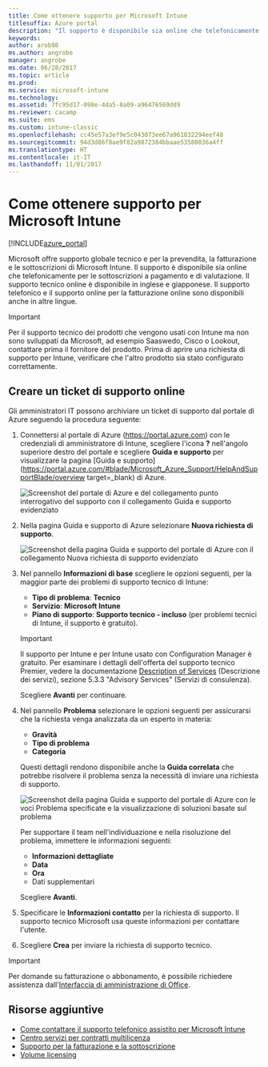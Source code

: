 ```yaml
---
title: Come ottenere supporto per Microsoft Intune
titlesuffix: Azure portal
description: "Il supporto è disponibile sia online che telefonicamente per le sottoscrizioni a pagamento e di valutazione.\""
keywords: 
author: arob98
ms.author: angrobe
manager: angrobe
ms.date: 06/28/2017
ms.topic: article
ms.prod: 
ms.service: microsoft-intune
ms.technology: 
ms.assetid: 7fc95d17-098e-4da5-8a09-a96476569dd9
ms.reviewer: cacamp
ms.suite: ems
ms.custom: intune-classic
ms.openlocfilehash: cc45e57a3ef9e5c043073ee67a961832294eef48
ms.sourcegitcommit: 94d3d86f8ae9f82a9872384bbaae53580036a4ff
ms.translationtype: HT
ms.contentlocale: it-IT
ms.lasthandoff: 11/01/2017
---
```

# <a name="how-to-get-support-for-microsoft-intune"></a>Come ottenere supporto per Microsoft Intune

[!INCLUDE[azure_portal](./includes/note-for-both-portals.md)]

Microsoft offre supporto globale tecnico e per la prevendita, la fatturazione e le sottoscrizioni di Microsoft Intune. Il supporto è disponibile sia online che telefonicamente per le sottoscrizioni a pagamento e di valutazione. Il supporto tecnico online è disponibile in inglese e giapponese. Il supporto telefonico e il supporto online per la fatturazione online sono disponibili anche in altre lingue.

>[!IMPORTANT]
> Per il supporto tecnico dei prodotti che vengono usati con Intune ma non sono sviluppati da Microsoft, ad esempio Saaswedo, Cisco o Lookout, contattare prima il fornitore del prodotto. Prima di aprire una richiesta di supporto per Intune, verificare che l'altro prodotto sia stato configurato correttamente.

## <a name="create-an-online-support-ticket"></a>Creare un ticket di supporto online

Gli amministratori IT possono archiviare un ticket di supporto dal portale di Azure seguendo la procedura seguente:

1. Connettersi al portale di Azure (https://portal.azure.com) con le credenziali di amministratore di Intune, scegliere l'icona **?** nell'angolo superiore destro del portale e scegliere **Guida e supporto** per visualizzare la pagina [Guida e supporto](https://portal.azure.com/#blade/Microsoft_Azure_Support/HelpAndSupportBlade/overview target=_blank) di Azure.

    ![Screenshot del portale di Azure e del collegamento punto interrogativo del supporto con il collegamento Guida e supporto evidenziato](./media/azure-get-support.png)

2. Nella pagina Guida e supporto di Azure selezionare **Nuova richiesta di supporto**.

    ![Screenshot della pagina Guida e supporto del portale di Azure con il collegamento Nuova richiesta di supporto evidenziato](./media/azure-support-ticket-link.png)
3. Nel pannello **Informazioni di base** scegliere le opzioni seguenti, per la maggior parte dei problemi di supporto tecnico di Intune:
    - **Tipo di problema**: **Tecnico**
    - **Servizio**: **Microsoft Intune**
    - **Piano di supporto**: **Supporto tecnico - incluso** (per problemi tecnici di Intune, il supporto è gratuito).

    >[!IMPORTANT]
    >Il supporto per Intune e per Intune usato con Configuration Manager è gratuito. Per esaminare i dettagli dell'offerta del supporto tecnico Premier, vedere la documentazione [Description of Services](https://www.microsoft.com/microsoftservices/services-list.aspx) (Descrizione dei servizi), sezione 5.3.3 "Advisory Services" (Servizi di consulenza).

    Scegliere **Avanti** per continuare.
4. Nel pannello **Problema** selezionare le opzioni seguenti per assicurarsi che la richiesta venga analizzata da un esperto in materia:
    - **Gravità**
    - **Tipo di problema**
    - **Categoria**

    Questi dettagli rendono disponibile anche la **Guida correlata** che potrebbe risolvere il problema senza la necessità di inviare una richiesta di supporto.

    ![Screenshot della pagina Guida e supporto del portale di Azure con le voci Problema specificate e la visualizzazione di soluzioni basate sul problema](./media/support-need-solutions.png)

    Per supportare il team nell'individuazione e nella risoluzione del problema, immettere le informazioni seguenti:
    -   **Informazioni dettagliate**
    - **Data**
    - **Ora**
    - Dati supplementari

    Scegliere **Avanti**.
5. Specificare le **Informazioni contatto** per la richiesta di supporto. Il supporto tecnico Microsoft usa queste informazioni per contattare l'utente.
6. Scegliere **Crea** per inviare la richiesta di supporto tecnico.

>[!IMPORTANT]
>Per domande su fatturazione o abbonamento, è possibile richiedere assistenza dall'[Interfaccia di amministrazione di Office](https://portal.office.com/Support/SupportEntry.aspx).

## <a name="additional-resources"></a>Risorse aggiuntive
- [Come contattare il supporto telefonico assistito per Microsoft Intune](phone-support-contact.md)
- [Centro servizi per contratti multilicenza](http://go.microsoft.com/fwlink/p/?LinkID=282016)
- [Supporto per la fatturazione e la sottoscrizione](https://support.office.com/article/Contact-Office-365-for-business-support-Admin-Help-32a17ca7-6fa0-4870-8a8d-e25ba4ccfd4b)
- [Volume licensing](http://go.microsoft.com/fwlink/p/?LinkID=282015)
